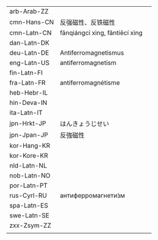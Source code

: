 | | | |
|-|-|-|
| arb-Arab-ZZ |  |  |
| cmn-Hans-CN | 反强磁性、反铁磁性 |  |
| cmn-Latn-CN | fǎnqiángcí xìng, fǎntiěcí xìng |  |
| dan-Latn-DK |  |  |
| deu-Latn-DE | Antiferromagnetismus |  |
| eng-Latn-US | antiferromagnetism |  |
| fin-Latn-FI |  |  |
| fra-Latn-FR | antiferromagnétisme |  |
| heb-Hebr-IL |  |  |
| hin-Deva-IN |  |  |
| ita-Latn-IT |  |  |
| jpn-Hrkt-JP | はんきょうじせい |  |
| jpn-Jpan-JP | 反強磁性 |  |
| kor-Hang-KR |  |  |
| kor-Kore-KR |  |  |
| nld-Latn-NL |  |  |
| nob-Latn-NO |  |  |
| por-Latn-PT |  |  |
| rus-Cyrl-RU | антиферромагнети́зм |  |
| spa-Latn-ES |  |  |
| swe-Latn-SE |  |  |
| zxx-Zsym-ZZ |  |  |
|  |  |  |

